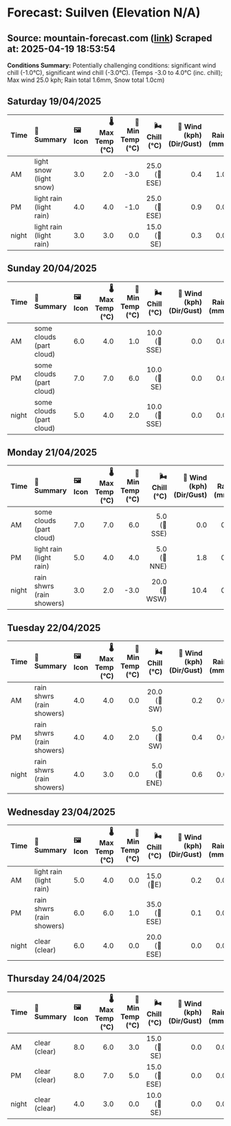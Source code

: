 # Forecast: Suilven (Elevation N/A)
**Source:** mountain-forecast.com ([link](https://www.mountain-forecast.com/peaks/Suilven/forecasts/731))
**Scraped at:** 2025-04-19 18:53:54
---

**Conditions Summary:** Potentially challenging conditions: significant wind chill (-1.0°C), significant wind chill (-3.0°C). (Temps -3.0 to 4.0°C (inc. chill); Max wind 25.0 kph; Rain total 1.6mm, Snow total 1.0cm)

## Saturday 19/04/2025
| **Time** | **📝 Summary** | **🖼️ Icon** | **🌡️ Max Temp (°C)** | **🥶 Min Temp (°C)** | **🌬️ Chill (°C)** | **💨 Wind (kph) (Dir/Gust)** | **💧 Rain (mm)** | **❄️ Snow (cm)** | **☁️ Cloud Base (m)** | **🧊 Freezing Lvl (m)** |
|:------- |:------- |:----- |--------------: |-------------: |-----------: |---------------------: |---------: |----------: |---------------: |----------------: |
| AM      | light snow<br><span class="icon-desc">(light snow)</span> | 3.0 | 2.0 | -3.0 | 25.0<br>(🧭ESE) | 0.4 | 1.0 | 150 | 1050 |
| PM      | light rain<br><span class="icon-desc">(light rain)</span> | 4.0 | 4.0 | -1.0 | 25.0<br>(🧭ESE) | 0.9 | 0.0 | 200 | 1200 |
| night   | light rain<br><span class="icon-desc">(light rain)</span> | 3.0 | 3.0 | 0.0 | 15.0<br>(🧭SE) | 0.3 | 0.0 | 600 | 1350 |

## Sunday 20/04/2025
| **Time** | **📝 Summary** | **🖼️ Icon** | **🌡️ Max Temp (°C)** | **🥶 Min Temp (°C)** | **🌬️ Chill (°C)** | **💨 Wind (kph) (Dir/Gust)** | **💧 Rain (mm)** | **❄️ Snow (cm)** | **☁️ Cloud Base (m)** | **🧊 Freezing Lvl (m)** |
|:------- |:------- |:----- |--------------: |-------------: |-----------: |---------------------: |---------: |----------: |---------------: |----------------: |
| AM      | some clouds<br><span class="icon-desc">(part cloud)</span> | 6.0 | 4.0 | 1.0 | 10.0<br>(🧭SSE) | 0.0 | 0.0 | 1550 | 1450 |
| PM      | some clouds<br><span class="icon-desc">(part cloud)</span> | 7.0 | 7.0 | 6.0 | 10.0<br>(🧭SE) | 0.0 | 0.0 | 1750 | 1600 |
| night   | some clouds<br><span class="icon-desc">(part cloud)</span> | 5.0 | 4.0 | 2.0 | 10.0<br>(🧭SSE) | 0.0 | 0.0 | 1900 | 1750 |

## Monday 21/04/2025
| **Time** | **📝 Summary** | **🖼️ Icon** | **🌡️ Max Temp (°C)** | **🥶 Min Temp (°C)** | **🌬️ Chill (°C)** | **💨 Wind (kph) (Dir/Gust)** | **💧 Rain (mm)** | **❄️ Snow (cm)** | **☁️ Cloud Base (m)** | **🧊 Freezing Lvl (m)** |
|:------- |:------- |:----- |--------------: |-------------: |-----------: |---------------------: |---------: |----------: |---------------: |----------------: |
| AM      | some clouds<br><span class="icon-desc">(part cloud)</span> | 7.0 | 7.0 | 6.0 | 5.0<br>(🧭SSE) | 0.0 | 0.0 | 2350 | 1700 |
| PM      | light rain<br><span class="icon-desc">(light rain)</span> | 5.0 | 4.0 | 4.0 | 5.0<br>(🧭NNE) | 1.8 | 0.0 | 800 | 1600 |
| night   | rain shwrs<br><span class="icon-desc">(rain showers)</span> | 3.0 | 2.0 | -3.0 | 20.0<br>(🧭WSW) | 10.4 | 0.0 | 100 | 1200 |

## Tuesday 22/04/2025
| **Time** | **📝 Summary** | **🖼️ Icon** | **🌡️ Max Temp (°C)** | **🥶 Min Temp (°C)** | **🌬️ Chill (°C)** | **💨 Wind (kph) (Dir/Gust)** | **💧 Rain (mm)** | **❄️ Snow (cm)** | **☁️ Cloud Base (m)** | **🧊 Freezing Lvl (m)** |
|:------- |:------- |:----- |--------------: |-------------: |-----------: |---------------------: |---------: |----------: |---------------: |----------------: |
| AM      | rain shwrs<br><span class="icon-desc">(rain showers)</span> | 4.0 | 4.0 | 0.0 | 20.0<br>(🧭SW) | 0.2 | 0.0 | 750 | 1200 |
| PM      | rain shwrs<br><span class="icon-desc">(rain showers)</span> | 4.0 | 4.0 | 2.0 | 5.0<br>(🧭SW) | 0.4 | 0.0 | 700 | 1300 |
| night   | rain shwrs<br><span class="icon-desc">(rain showers)</span> | 4.0 | 3.0 | 0.0 | 5.0<br>(🧭ENE) | 0.6 | 0.0 | 150 | 1250 |

## Wednesday 23/04/2025
| **Time** | **📝 Summary** | **🖼️ Icon** | **🌡️ Max Temp (°C)** | **🥶 Min Temp (°C)** | **🌬️ Chill (°C)** | **💨 Wind (kph) (Dir/Gust)** | **💧 Rain (mm)** | **❄️ Snow (cm)** | **☁️ Cloud Base (m)** | **🧊 Freezing Lvl (m)** |
|:------- |:------- |:----- |--------------: |-------------: |-----------: |---------------------: |---------: |----------: |---------------: |----------------: |
| AM      | light rain<br><span class="icon-desc">(light rain)</span> | 5.0 | 4.0 | 0.0 | 15.0<br>(🧭E) | 0.2 | 0.0 | 350 | 1250 |
| PM      | rain shwrs<br><span class="icon-desc">(rain showers)</span> | 6.0 | 6.0 | 1.0 | 35.0<br>(🧭ESE) | 0.1 | 0.0 | 200 | 1600 |
| night   | clear<br><span class="icon-desc">(clear)</span> | 6.0 | 4.0 | 0.0 | 20.0<br>(🧭ESE) | 0.0 | 0.0 | - | 1850 |

## Thursday 24/04/2025
| **Time** | **📝 Summary** | **🖼️ Icon** | **🌡️ Max Temp (°C)** | **🥶 Min Temp (°C)** | **🌬️ Chill (°C)** | **💨 Wind (kph) (Dir/Gust)** | **💧 Rain (mm)** | **❄️ Snow (cm)** | **☁️ Cloud Base (m)** | **🧊 Freezing Lvl (m)** |
|:------- |:------- |:----- |--------------: |-------------: |-----------: |---------------------: |---------: |----------: |---------------: |----------------: |
| AM      | clear<br><span class="icon-desc">(clear)</span> | 8.0 | 6.0 | 3.0 | 15.0<br>(🧭SE) | 0.0 | 0.0 | - | 1950 |
| PM      | clear<br><span class="icon-desc">(clear)</span> | 8.0 | 7.0 | 5.0 | 15.0<br>(🧭ESE) | 0.0 | 0.0 | - | 1900 |
| night   | clear<br><span class="icon-desc">(clear)</span> | 4.0 | 3.0 | 0.0 | 10.0<br>(🧭SE) | 0.0 | 0.0 | 1650 | 1850 |